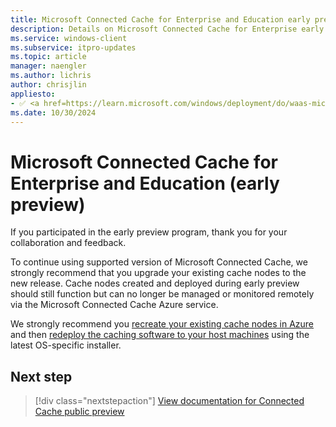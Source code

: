 ```yaml
---
title: Microsoft Connected Cache for Enterprise and Education early preview
description: Details on Microsoft Connected Cache for Enterprise early preview
ms.service: windows-client
ms.subservice: itpro-updates
ms.topic: article
manager: naengler
ms.author: lichris
author: chrisjlin
appliesto: 
- ✅ <a href=https://learn.microsoft.com/windows/deployment/do/waas-microsoft-connected-cache target=_blank>Microsoft Connected Cache for Enterprise</a>	
ms.date: 10/30/2024
---
```



# Microsoft Connected Cache for Enterprise and Education (early preview)

If you participated in the early preview program, thank you for your collaboration and feedback.

To continue using supported version of Microsoft Connected Cache, we strongly recommend that you upgrade your existing cache nodes to the new release. Cache nodes created and deployed during early preview should still function but can no longer be managed or monitored remotely via the Microsoft Connected Cache Azure service.

We strongly recommend you [recreate your existing cache nodes in Azure](mcc-ent-create-resource-and-cache.md) and then [redeploy the caching software to your host machines](mcc-ent-deploy-to-windows.md) using the latest OS-specific installer.

## Next step

> [!div class="nextstepaction"]
> [View documentation for Connected Cache public preview](mcc-ent-edu-overview.md)
